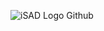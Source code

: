 ![iSAD Logo Github](https://github.com/sirx2713/Social-Media-UI/assets/122817303/cb1ecf3e-7777-43b0-bcb3-c6debbed9ed0)
